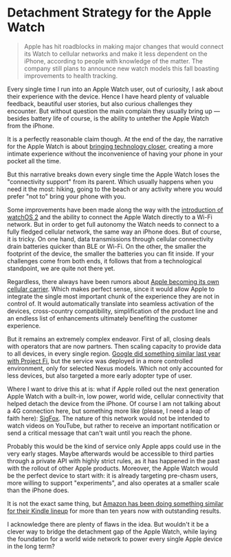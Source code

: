 # Detachment Strategy for the Apple Watch
> Apple has hit roadblocks in making major changes that would connect its Watch to cellular networks and make it less dependent on the iPhone, according to people with knowledge of the matter. The company still plans to announce new watch models this fall boasting improvements to health tracking.

Every single time I run into an Apple Watch user, out of curiosity, I ask about their experience with the device. Hence I have heard plenty of valuable feedback, beautiful user stories, but also curious challenges they encounter. But without question the main complain they usually bring up — besides battery life of course, is the ability to untether the Apple Watch from the iPhone.

It is a perfectly reasonable claim though. At the end of the day, the narrative for the Apple Watch is about [bringing technology closer](https://collado.io/blog/2014/9/2/the-problem-with-wearables), creating a more intimate experience without the inconvenience of having your phone in your pocket all the time.

But this narrative breaks down every single time the Apple Watch loses the "connectivity support" from its parent. Which usually happens when you need it the most: hiking, going to the beach or any activity where you would prefer "not to" bring your phone with you.

Some improvements have been made along the way with the [introduction of watchOS 2](http://www.imore.com/whats-changed-watchos-2) and the ability to connect the Apple Watch directly to a Wi-Fi network. But in order to get full autonomy the Watch needs to connect to a fully fledged cellular network, the same way an iPhone does. But of course, it is tricky. On one hand, data transmissions through cellular connectivity drain batteries quicker than BLE or Wi-Fi. On the other, the smaller the footprint of the device, the smaller the batteries you can fit inside. If your challenges come from both ends, it follows that from a technological standpoint, we are quite not there yet.

Regardless, there always have been rumors about [Apple becoming its own cellular carrier](http://www.macworld.com/article/2919139/could-apple-become-its-own-cellular-carrier.html). Which makes perfect sense, since it would allow Apple to integrate the single most important chunk of the experience they are not in control of. It would automatically translate into seamless activation of the devices, cross-country compatibility, simplification of the product line and an endless list of enhancements ultimately benefiting the customer experience.

But it remains an extremely complex endeavor. First of all, closing deals with operators that are now partners. Then scaling capacity to provide data to all devices, in every single region. [Google did something similar last year with Project Fi](https://techcrunch.com/2015/04/22/google-launches-its-own-wireless-service-project-fi/), but the service was deployed in a more controlled environment, only for selected Nexus models. Which not only accounted for less devices, but also targeted a more early adopter type of user.

Where I want to drive this at is: what if Apple rolled out the next generation Apple Watch with a built-in, low power, world wide, cellular connectivity that helped detach the device from the iPhone. Of course I am not talking about a 4G connection here, but something more like (please, I need a leap of faith here): [SigFox](http://www.sigfox.com). The nature of this network would not be intended to watch videos on YouTube, but rather to receive an important notification or send a critical message that can't wait until you reach the phone.

Probably this would be the kind of service only Apple apps could use in the very early stages. Maybe afterwards would be accessible to third parties through a private API with highly strict rules, as it has happened in the past with the rollout of other Apple products. Moreover, the Apple Watch would be the perfect device to start with: it is already targeting pre-chasm users, more willing to support "experiments", and also operates at a smaller scale than the iPhone does.

It is not the exact same thing, but [Amazon has been doing something similar for their Kindle lineup](http://www.pcworld.com/article/139810/article.html) for more than ten years now with outstanding results.

I acknowledge there are plenty of flaws in the idea. But wouldn't it be a clever way to bridge the detachment gap of the Apple Watch, while laying the foundation for a world wide network to power every single Apple device in the long term?
